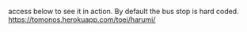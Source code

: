 access below to see it in action.
By default the bus stop is hard coded.
https://tomonos.herokuapp.com/toei/harumi/
